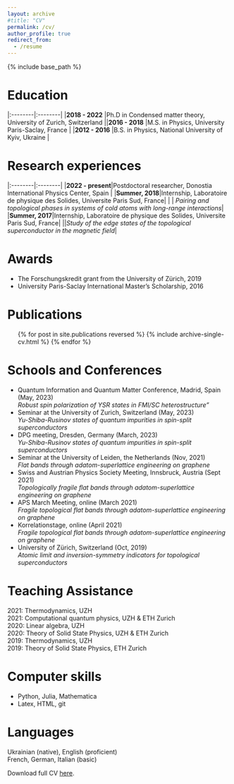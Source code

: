 ```yaml
---
layout: archive
#title: "CV"
permalink: /cv/
author_profile: true
redirect_from:
  - /resume
---
```


{% include base_path %}

Education
======

|:--------|:--------|
|**2018 - 2022** |Ph.D in Condensed matter theory, University of Zurich, Switzerland |​​​
|**2016 - 2018** |M.S. in Physics, University Paris-Saclay, France |​​​
|**2012 - 2016** |B.S. in Physics, National University of Kyiv, Ukraine |​​​

<style>
table, tr, td {
    border: none;
    font-size: 1.000em;
}​
</style>
Research experiences
======

|:--------|:--------|
|**2022 - present**|Postdoctoral researcher, Donostia International Physics Center, Spain |
|**Summer, 2018**|Internship, Laboratoire de physique des Solides, Universite Paris Sud, France|
| | *Pairing and topological phases in systems of cold atoms with long-range interactions*|
|**Summer, 2017**|Internship, Laboratoire de physique des Solides, Universite Paris Sud, France|
||*Study of the edge states of the topological superconductor in the magnetic field*|

<style>
table, tr, td {
    border: none;
    font-size: 1.000em;
}​
</style>


Awards
======
* The Forschungskredit grant from the University of Zürich, 2019 
* University Paris-Saclay International Master’s Scholarship, 2016

Publications
======
  <ul>{% for post in site.publications reversed %}
    {% include archive-single-cv.html %}
  {% endfor %}</ul>
  
Schools and Conferences
======
* Quantum Information and Quantum Matter Conference, Madrid, Spain (May, 2023)<br>
  *Robust spin polarization of YSR states in FMI/SC heterostructure”*
* Seminar at the University of Zurich, Switzerland (May, 2023)<br>
  *Yu-Shiba-Rusinov states of quantum impurities in spin-split superconductors*
* DPG meeting, Dresden, Germany (March, 2023)<br>
  *Yu-Shiba-Rusinov states of quantum impurities in spin-split superconductors*
* Seminar at the University of Leiden, the Netherlands (Nov, 2021)<br>
  *Flat bands through adatom-superlattice engineering on graphene*
* Swiss and Austrian Physics Society Meeting, Innsbruck, Austria (Sept 2021)<br>
  *Topologically fragile flat bands through adatom-superlattice engineering on graphene*
* APS March Meeting, online (March 2021)<br>
  *Fragile topological flat bands through adatom-superlattice engineering on graphene*
* Korrelationstage, online (April 2021)<br>
  *Fragile topological flat bands through adatom-superlattice engineering on graphene*
* University of Zürich, Switzerland (Oct, 2019)<br>
  *Atomic limit and inversion-symmetry indicators for topological superconductors*

Teaching Assistance
======
2021: Thermodynamics, UZH <br> 
2021: Computational quantum physics, UZH & ETH Zurich <br>
2020: Linear algebra, UZH <br> 
2020: Theory of Solid State Physics, UZH & ETH Zurich <br>
2019: Thermodynamics, UZH <br>
2019: Theory of Solid State Physics, ETH Zurich


Computer skills
======
* Python, Julia, Mathematica
* Latex, HTML, git

Languages
======
Ukrainian (native), English (proficient) <br>
French, German, Italian (basic)

Download full CV [here](/files/CV_Skurativska.pdf).    